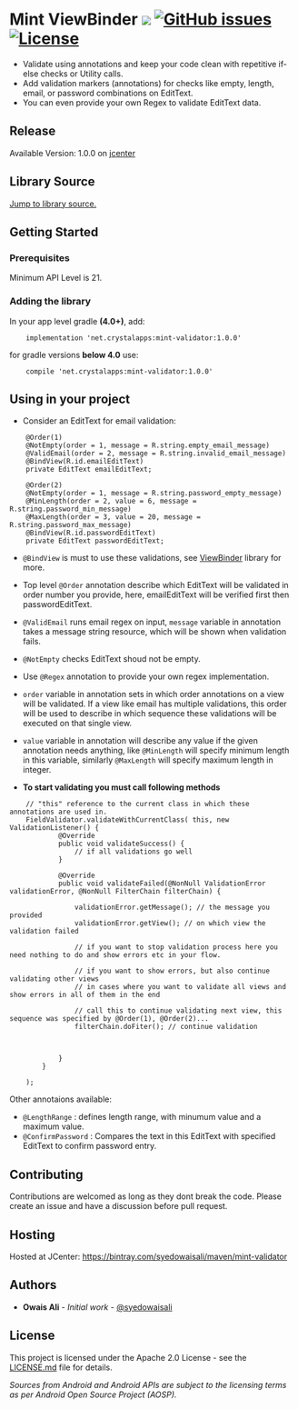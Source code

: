 # Mint ViewBinder ![](https://img.shields.io/bintray/v/syedowaisali/maven/mint-validator.svg)   [![GitHub issues](https://img.shields.io/github/issues/syedowaisali/mint-validator.svg)](https://github.com/syedowaisali/mint-validator/issues)   [![License](https://img.shields.io/badge/License-Apache%202.0-blue.svg)](https://opensource.org/licenses/Apache-2.0)



- Validate using annotations and keep your code clean with repetitive if-else checks or Utility calls.
- Add validation markers (annotations) for checks like empty, length, email, or password combinations on EditText.
- You can even provide your own Regex to validate EditText data.



## Release
Available Version:  1.0.0 on [jcenter](https://bintray.com/syedowaisali/maven/mint-validator/1.0.0) 


## Library Source
[Jump to library source.](https://github.com/syedowaisali/mint-validator/tree/master/mint-validator/src/main/java/net/crystalapps/mint/validator/library)

## Getting Started
### Prerequisites

Minimum API Level is 21. 

### Adding the library


In your app level gradle **(4.0+)**, add:
```
    implementation 'net.crystalapps:mint-validator:1.0.0'
```
for gradle versions **below 4.0** use:
```
    compile 'net.crystalapps:mint-validator:1.0.0'
```
## Using in your project

- Consider an EditText for email validation:
```
    @Order(1)
    @NotEmpty(order = 1, message = R.string.empty_email_message)
    @ValidEmail(order = 2, message = R.string.invalid_email_message)
    @BindView(R.id.emailEditText)
    private EditText emailEditText;

    @Order(2)
    @NotEmpty(order = 1, message = R.string.password_empty_message)
    @MinLength(order = 2, value = 6, message = R.string.password_min_message)
    @MaxLength(order = 3, value = 20, message = R.string.password_max_message)
    @BindView(R.id.passwordEditText)
    private EditText passwordEditText;
```    

- `@BindView` is must to use these validations, see [ViewBinder](https://github.com/syedowaisali/mint-view-binder) library for more.

- Top level `@Order` annotation describe which EditText will be validated in order number you provide, here, emailEditText will be verified first then passwordEditText.

- `@ValidEmail` runs email regex on input, `message` variable in annotation takes a message string resource, which will be shown when validation fails.

- `@NotEmpty` checks  EditText shoud not be empty.

- Use `@Regex` annotation to provide your own regex implementation.

- `order` variable in annotation sets in which order annotations on a view will be validated. If a view like email has multiple validations, this order will be used to describe in which sequence these validations will be executed on that single view.

- `value` variable in annotation will describe any value if the given annotation needs anything, like `@MinLength` will specify minimum length in this variable, similarly `@MaxLength` will specify maximum length in integer.



- **To start validating you must call following methods**
```     
    // "this" reference to the current class in which these annotations are used in.
    FieldValidator.validateWithCurrentClass( this, new ValidationListener() {
            @Override
            public void validateSuccess() {
                // if all validations go well
            }

            @Override
            public void validateFailed(@NonNull ValidationError validationError, @NonNull FilterChain filterChain) {
                
                validationError.getMessage(); // the message you provided
                validationError.getView(); // on which view the validation failed
                
                // if you want to stop validation process here you need nothing to do and show errors etc in your flow.
                
                // if you want to show errors, but also continue validating other views
                // in cases where you want to validate all views and show errors in all of them in the end
                
                // call this to continue validating next view, this sequence was specified by @Order(1), @Order(2)...
                filterChain.doFiter(); // continue validation
                
           
                
            }
        }
    
    );
``` 

Other annotaions available:
- `@LengthRange` : defines length range, with minumum value and a maximum value.
- `@ConfirmPassword` : Compares the text in this EditText with specified EditText to confirm password entry.



## Contributing

Contributions are welcomed as long as they dont break the code. Please create an issue and have a discussion before pull request.

## Hosting

Hosted at JCenter: https://bintray.com/syedowaisali/maven/mint-validator

## Authors

* **Owais Ali** - *Initial work* - [@syedowaisali](https://github.com/syedowaisali)

## License

This project is licensed under the Apache 2.0 License - see the [LICENSE.md](https://github.com/syedowaisali/mint-validator/blob/master/LICENSE) file for details.

*Sources from Android and Android APIs are subject to the licensing terms as per Android Open Source Project (AOSP).*

